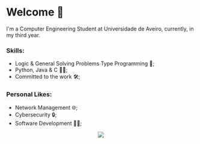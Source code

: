 # Welcome 👋
I'm a Computer Engineering Student at Universidade de Aveiro, currently, in my third year.
### Skills:
- Logic & General Solving Problems Type Programming 🧠;
- Python, Java & C 🧑‍💻;
- Committed to the work 🛠️;
### Personal Likes:
- Network Management 🌐;
- Cybersecurity 🔒;
- Software Development 👨‍💻;
<div align="center">
  <picture height="150em">
    <source 
      srcset="https://github-readme-stats.vercel.app/api/top-langs/?username=Gui113893&layout=compact&langs_count=8&theme=dark"
      media="(prefers-color-scheme: dark)"
    />
    <source
      srcset="https://github-readme-stats.vercel.app/api/top-langs/?username=Gui113893&layout=compact&langs_count=8"
      media="(prefers-color-scheme: light), (prefers-color-scheme: no-preference)"
    />
    <img src="https://github-readme-stats.vercel.app/api/top-langs/?username=Gui113893&layout=compact&langs_count=8" />
  </picture>
</div>



